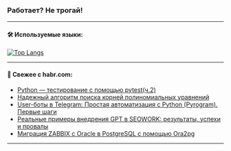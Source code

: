 ### Работает? Не трогай!

---
<!--
#### 🛠️ Technical stack:

![Java](https://img.shields.io/badge/Java-informational?logo=Oracle&style=flat&logoColor=white&color=FF4500)
![Kotlin](https://img.shields.io/badge/Kotlin-informational?logo=Kotlin&style=flat&logoColor=white&color=774D97)
![TS](https://img.shields.io/badge/TypeScript-informational?logo=typeScript&style=flat&logoColor=black&color=017acc)
![Python](https://img.shields.io/badge/Python-informational?logo=Python&style=flat&logoColor=black&color=ffdd54) <br>
![Spring](https://img.shields.io/badge/Spring-informational?logo=Spring&style=flat&logoColor=white&color=6DB33F) 
![SpringBoot](https://img.shields.io/badge/SpringBoot-informational?logo=SpringBoot&style=flat&logoColor=white&color=6DB33F)
![Nest](https://img.shields.io/badge/NestJS-informational?logo=NestJS&style=flat&logoColor=white&color=E0234E) 
![NodeJS](https://img.shields.io/badge/NodeJS-informational?logo=node.js&style=flat&logoColor=white&color=70A760)<br>
![PostgreSQL](https://img.shields.io/badge/PostgreSQL-informational?logo=PostgreSQL&style=flat&logoColor=white&color=DAA520)
![MongoDB](https://img.shields.io/badge/MongoDB-informational?logo=MongoDB&style=flat&logoColor=white&color=870000)
![Apache](https://img.shields.io/badge/Apache-informational?logo=apache&style=flat&logoColor=white&color=f74e28)

___ 
-->

#### 🛠️ Используемые языки:

[![Top Langs](https://github-readme-stats-u2qms2cxw-advtsettinggmailcoms-projects.vercel.app/api/top-langs/?username=zloylis&langs_count=10&hide_title=true&title_color=e6edf3&size_weight=0.5&count_weight=0.5&layout=compact&hide_progress=true&hide_border=true&theme=dracula)](https://github.com/zloylis)

<!---


####  :octocat:&nbsp;&nbsp; Статистика:

![GitHub stats](https://github-readme-stats-u2qms2cxw-advtsettinggmailcoms-projects.vercel.app/api?username=zloylis&show_icons=true&hide_border=true&theme=dracula&title_color=e6edf3&include_all_commits=true&count_private=true&hide_rank=false&hide_title=true&rank_icon=github)
-->
---

#### 💬 Свежее с habr.com:

<!-- BLOG-POST-LIST:START -->
- [Python — тестирование с помощью pytest&lpar;ч.2&rpar;](https://habr.com/ru/articles/836680/?utm_source=habrahabr&utm_medium=rss&utm_campaign=836680)
- [Надежный алгоритм поиска корней полиномиальных уравнений](https://habr.com/ru/articles/838252/?utm_source=habrahabr&utm_medium=rss&utm_campaign=838252)
- [User-боты в Telegram: Простая автоматизация с Python &lpar;Pyrogram&rpar;. Первые шаги](https://habr.com/ru/companies/amvera/articles/838204/?utm_source=habrahabr&utm_medium=rss&utm_campaign=838204)
- [Реальные примеры внедрения GPT в SEOWORK: результаты, успехи и провалы](https://habr.com/ru/articles/838236/?utm_source=habrahabr&utm_medium=rss&utm_campaign=838236)
- [Миграция ZABBIX с Oracle в PostgreSQL с помощью Ora2pg](https://habr.com/ru/articles/838228/?utm_source=habrahabr&utm_medium=rss&utm_campaign=838228)
<!-- BLOG-POST-LIST:END -->

---
